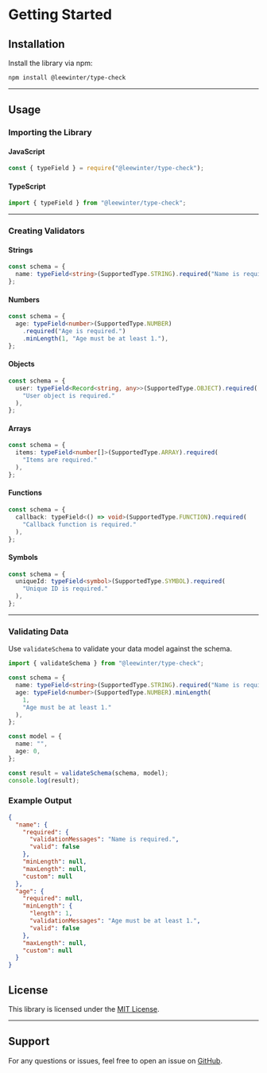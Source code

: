 # Getting Started

## Installation

Install the library via npm:

```bash
npm install @leewinter/type-check
```

---

## Usage

### Importing the Library

#### JavaScript

```javascript
const { typeField } = require("@leewinter/type-check");
```

#### TypeScript

```typescript
import { typeField } from "@leewinter/type-check";
```

---

### Creating Validators

#### Strings

```typescript
const schema = {
  name: typeField<string>(SupportedType.STRING).required("Name is required."),
};
```

#### Numbers

```typescript
const schema = {
  age: typeField<number>(SupportedType.NUMBER)
    .required("Age is required.")
    .minLength(1, "Age must be at least 1."),
};
```

#### Objects

```typescript
const schema = {
  user: typeField<Record<string, any>>(SupportedType.OBJECT).required(
    "User object is required."
  ),
};
```

#### Arrays

```typescript
const schema = {
  items: typeField<number[]>(SupportedType.ARRAY).required(
    "Items are required."
  ),
};
```

#### Functions

```typescript
const schema = {
  callback: typeField<() => void>(SupportedType.FUNCTION).required(
    "Callback function is required."
  ),
};
```

#### Symbols

```typescript
const schema = {
  uniqueId: typeField<symbol>(SupportedType.SYMBOL).required(
    "Unique ID is required."
  ),
};
```

---

### Validating Data

Use `validateSchema` to validate your data model against the schema.

```typescript
import { validateSchema } from "@leewinter/type-check";

const schema = {
  name: typeField<string>(SupportedType.STRING).required("Name is required."),
  age: typeField<number>(SupportedType.NUMBER).minLength(
    1,
    "Age must be at least 1."
  ),
};

const model = {
  name: "",
  age: 0,
};

const result = validateSchema(schema, model);
console.log(result);
```

### Example Output

```json
{
  "name": {
    "required": {
      "validationMessages": "Name is required.",
      "valid": false
    },
    "minLength": null,
    "maxLength": null,
    "custom": null
  },
  "age": {
    "required": null,
    "minLength": {
      "length": 1,
      "validationMessages": "Age must be at least 1.",
      "valid": false
    },
    "maxLength": null,
    "custom": null
  }
}
```

## License

This library is licensed under the [MIT License](https://github.com/leewinter/type-check/blob/main/LICENSE).

---

## Support

For any questions or issues, feel free to open an issue on [GitHub](https://github.com/leewinter/type-check).
